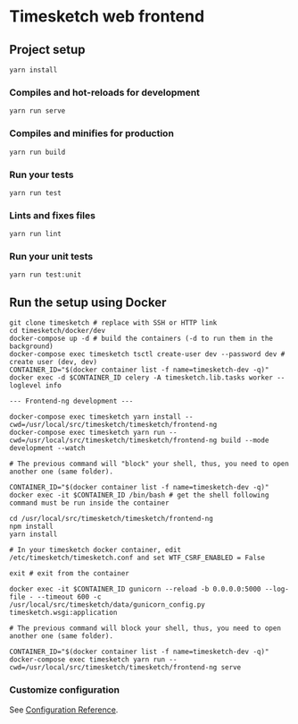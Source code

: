 # Timesketch web frontend

## Project setup
```
yarn install
```

### Compiles and hot-reloads for development
```
yarn run serve
```

### Compiles and minifies for production
```
yarn run build
```

### Run your tests
```
yarn run test
```

### Lints and fixes files
```
yarn run lint
```

### Run your unit tests
```
yarn run test:unit
```

## Run the setup using Docker

```
git clone timesketch # replace with SSH or HTTP link
cd timesketch/docker/dev
docker-compose up -d # build the containers (-d to run them in the background)
docker-compose exec timesketch tsctl create-user dev --password dev # create user (dev, dev)
CONTAINER_ID="$(docker container list -f name=timesketch-dev -q)"
docker exec -d $CONTAINER_ID celery -A timesketch.lib.tasks worker --loglevel info

--- Frontend-ng development ---

docker-compose exec timesketch yarn install --cwd=/usr/local/src/timesketch/timesketch/frontend-ng
docker-compose exec timesketch yarn run --cwd=/usr/local/src/timesketch/timesketch/frontend-ng build --mode development --watch

# The previous command will "block" your shell, thus, you need to open another one (same folder).

CONTAINER_ID="$(docker container list -f name=timesketch-dev -q)"
docker exec -it $CONTAINER_ID /bin/bash # get the shell following command must be run inside the container

cd /usr/local/src/timesketch/timesketch/frontend-ng
npm install 
yarn install

# In your timesketch docker container, edit /etc/timesketch/timesketch.conf and set WTF_CSRF_ENABLED = False

exit # exit from the container

docker exec -it $CONTAINER_ID gunicorn --reload -b 0.0.0.0:5000 --log-file - --timeout 600 -c /usr/local/src/timesketch/data/gunicorn_config.py timesketch.wsgi:application 

# The previous command will block your shell, thus, you need to open another one (same folder).

CONTAINER_ID="$(docker container list -f name=timesketch-dev -q)"
docker-compose exec timesketch yarn run --cwd=/usr/local/src/timesketch/timesketch/frontend-ng serve
```

### Customize configuration
See [Configuration Reference](https://cli.vuejs.org/config/).